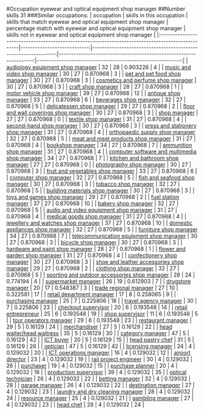 #Occupation eyewear and optical equipment shop manager
##Number skills 31
###Similar occupations:
| occupation                                                                                        |   skills in this occupation |   skills that match eyewear and optical equipment shop manager |   percentage match with eyewear and optical equipment shop manager |   skills not in eyewear and optical equipment shop manager |
|:--------------------------------------------------------------------------------------------------|----------------------------:|---------------------------------------------------------------:|-------------------------------------------------------------------:|-----------------------------------------------------------:|
| [audiology equipment shop manager](audiology_equipment_shop_manager.md)                           |                          32 |                                                             28 |                                                           0.903226 |                                                          4 |
| [music and video shop manager](music_and_video_shop_manager.md)                                   |                          30 |                                                             27 |                                                           0.870968 |                                                          3 |
| [pet and pet food shop manager](pet_and_pet_food_shop_manager.md)                                 |                          30 |                                                             27 |                                                           0.870968 |                                                          3 |
| [cosmetics and perfume shop manager](cosmetics_and_perfume_shop_manager.md)                       |                          30 |                                                             27 |                                                           0.870968 |                                                          3 |
| [craft shop manager](craft_shop_manager.md)                                                       |                          28 |                                                             27 |                                                           0.870968 |                                                          1 |
| [motor vehicle shop manager](motor_vehicle_shop_manager.md)                                       |                          39 |                                                             27 |                                                           0.870968 |                                                         12 |
| [antique shop manager](antique_shop_manager.md)                                                   |                          33 |                                                             27 |                                                           0.870968 |                                                          6 |
| [beverages shop manager](beverages_shop_manager.md)                                               |                          32 |                                                             27 |                                                           0.870968 |                                                          5 |
| [delicatessen shop manager](delicatessen_shop_manager.md)                                         |                          29 |                                                             27 |                                                           0.870968 |                                                          2 |
| [floor and wall coverings shop manager](floor_and_wall_coverings_shop_manager.md)                 |                          30 |                                                             27 |                                                           0.870968 |                                                          3 |
| [shop manager](shop_manager.md)                                                                   |                          27 |                                                             27 |                                                           0.870968 |                                                          0 |
| [textile shop manager](textile_shop_manager.md)                                                   |                          31 |                                                             27 |                                                           0.870968 |                                                          4 |
| [second-hand shop manager](second-hand_shop_manager.md)                                           |                          30 |                                                             27 |                                                           0.870968 |                                                          3 |
| [press and stationery shop manager](press_and_stationery_shop_manager.md)                         |                          31 |                                                             27 |                                                           0.870968 |                                                          4 |
| [orthopaedic supply shop manager](orthopaedic_supply_shop_manager.md)                             |                          32 |                                                             27 |                                                           0.870968 |                                                          5 |
| [meat and meat products shop manager](meat_and_meat_products_shop_manager.md)                     |                          31 |                                                             27 |                                                           0.870968 |                                                          4 |
| [bookshop manager](bookshop_manager.md)                                                           |                          34 |                                                             27 |                                                           0.870968 |                                                          7 |
| [ammunition shop manager](ammunition_shop_manager.md)                                             |                          31 |                                                             27 |                                                           0.870968 |                                                          4 |
| [computer software and multimedia shop manager](computer_software_and_multimedia_shop_manager.md) |                          34 |                                                             27 |                                                           0.870968 |                                                          7 |
| [kitchen and bathroom shop manager](kitchen_and_bathroom_shop_manager.md)                         |                          27 |                                                             27 |                                                           0.870968 |                                                          0 |
| [photography shop manager](photography_shop_manager.md)                                           |                          30 |                                                             27 |                                                           0.870968 |                                                          3 |
| [fruit and vegetables shop manager](fruit_and_vegetables_shop_manager.md)                         |                          33 |                                                             27 |                                                           0.870968 |                                                          6 |
| [computer shop manager](computer_shop_manager.md)                                                 |                          32 |                                                             27 |                                                           0.870968 |                                                          5 |
| [fish and seafood shop manager](fish_and_seafood_shop_manager.md)                                 |                          30 |                                                             27 |                                                           0.870968 |                                                          3 |
| [tobacco shop manager](tobacco_shop_manager.md)                                                   |                          32 |                                                             27 |                                                           0.870968 |                                                          5 |
| [building materials shop manager](building_materials_shop_manager.md)                             |                          30 |                                                             27 |                                                           0.870968 |                                                          3 |
| [toys and games shop manager](toys_and_games_shop_manager.md)                                     |                          29 |                                                             27 |                                                           0.870968 |                                                          2 |
| [fuel station manager](fuel_station_manager.md)                                                   |                          37 |                                                             27 |                                                           0.870968 |                                                         10 |
| [bakery shop manager](bakery_shop_manager.md)                                                     |                          32 |                                                             27 |                                                           0.870968 |                                                          5 |
| [audio and video equipment shop manager](audio_and_video_equipment_shop_manager.md)               |                          31 |                                                             27 |                                                           0.870968 |                                                          4 |
| [medical goods shop manager](medical_goods_shop_manager.md)                                       |                          31 |                                                             27 |                                                           0.870968 |                                                          4 |
| [jewellery and watches shop manager](jewellery_and_watches_shop_manager.md)                       |                          37 |                                                             27 |                                                           0.870968 |                                                         10 |
| [domestic appliances shop manager](domestic_appliances_shop_manager.md)                           |                          32 |                                                             27 |                                                           0.870968 |                                                          5 |
| [furniture shop manager](furniture_shop_manager.md)                                               |                          34 |                                                             27 |                                                           0.870968 |                                                          7 |
| [telecommunication equipment shop manager](telecommunication_equipment_shop_manager.md)           |                          30 |                                                             27 |                                                           0.870968 |                                                          3 |
| [bicycle shop manager](bicycle_shop_manager.md)                                                   |                          30 |                                                             27 |                                                           0.870968 |                                                          3 |
| [hardware and paint shop manager](hardware_and_paint_shop_manager.md)                             |                          28 |                                                             27 |                                                           0.870968 |                                                          1 |
| [flower and garden shop manager](flower_and_garden_shop_manager.md)                               |                          31 |                                                             27 |                                                           0.870968 |                                                          4 |
| [confectionery shop manager](confectionery_shop_manager.md)                                       |                          30 |                                                             27 |                                                           0.870968 |                                                          3 |
| [shoe and leather accessories shop manager](shoe_and_leather_accessories_shop_manager.md)         |                          29 |                                                             27 |                                                           0.870968 |                                                          2 |
| [clothing shop manager](clothing_shop_manager.md)                                                 |                          32 |                                                             27 |                                                           0.870968 |                                                          5 |
| [sporting and outdoor accessories shop manager](sporting_and_outdoor_accessories_shop_manager.md) |                          28 |                                                             24 |                                                           0.774194 |                                                          4 |
| [supermarket manager](supermarket_manager.md)                                                     |                          26 |                                                             19 |                                                           0.612903 |                                                          7 |
| [drugstore manager](drugstore_manager.md)                                                         |                          20 |                                                             17 |                                                           0.548387 |                                                          3 |
| [trade regional manager](trade_regional_manager.md)                                               |                          27 |                                                             10 |                                                           0.322581 |                                                         17 |
| [retail department manager](retail_department_manager.md)                                         |                          17 |                                                              8 |                                                           0.258065 |                                                          9 |
| [purchasing manager](purchasing_manager.md)                                                       |                          25 |                                                              7 |                                                           0.225806 |                                                         18 |
| [travel agency manager](travel_agency_manager.md)                                                 |                          30 |                                                              7 |                                                           0.225806 |                                                         23 |
| [checkout supervisor](checkout_supervisor.md)                                                     |                          20 |                                                              6 |                                                           0.193548 |                                                         14 |
| [retail entrepreneur](retail_entrepreneur.md)                                                     |                          25 |                                                              6 |                                                           0.193548 |                                                         19 |
| [shop supervisor](shop_supervisor.md)                                                             |                          11 |                                                              6 |                                                           0.193548 |                                                          5 |
| [tour operators manager](tour_operators_manager.md)                                               |                          29 |                                                              6 |                                                           0.193548 |                                                         23 |
| [restaurant manager](restaurant_manager.md)                                                       |                          29 |                                                              5 |                                                           0.16129  |                                                         24 |
| [merchandiser](merchandiser.md)                                                                   |                          27 |                                                              5 |                                                           0.16129  |                                                         22 |
| [head waiter/head waitress](head_waiter-head_waitress.md)                                         |                          35 |                                                              5 |                                                           0.16129  |                                                         30 |
| [category manager](category_manager.md)                                                           |                          47 |                                                              5 |                                                           0.16129  |                                                         42 |
| [ICT buyer](ICT_buyer.md)                                                                         |                          20 |                                                              5 |                                                           0.16129  |                                                         15 |
| [head pastry chef](head_pastry_chef.md)                                                           |                          31 |                                                              5 |                                                           0.16129  |                                                         26 |
| [optician](optician.md)                                                                           |                          47 |                                                              5 |                                                           0.16129  |                                                         42 |
| [licensing manager](licensing_manager.md)                                                         |                          24 |                                                              4 |                                                           0.129032 |                                                         20 |
| [ICT operations manager](ICT_operations_manager.md)                                               |                          16 |                                                              4 |                                                           0.129032 |                                                         12 |
| [airport director](airport_director.md)                                                           |                          23 |                                                              4 |                                                           0.129032 |                                                         19 |
| [rail project engineer](rail_project_engineer.md)                                                 |                          30 |                                                              4 |                                                           0.129032 |                                                         26 |
| [purchaser](purchaser.md)                                                                         |                          19 |                                                              4 |                                                           0.129032 |                                                         15 |
| [purchase planner](purchase_planner.md)                                                           |                          20 |                                                              4 |                                                           0.129032 |                                                         16 |
| [production supervisor](production_supervisor.md)                                                 |                          39 |                                                              4 |                                                           0.129032 |                                                         35 |
| [optical technician](optical_technician.md)                                                       |                          26 |                                                              4 |                                                           0.129032 |                                                         22 |
| [betting manager](betting_manager.md)                                                             |                          32 |                                                              4 |                                                           0.129032 |                                                         28 |
| [garage manager](garage_manager.md)                                                               |                          26 |                                                              4 |                                                           0.129032 |                                                         22 |
| [destination manager](destination_manager.md)                                                     |                          27 |                                                              4 |                                                           0.129032 |                                                         23 |
| [laundry and dry cleaning manager](laundry_and_dry_cleaning_manager.md)                           |                          28 |                                                              4 |                                                           0.129032 |                                                         24 |
| [resource manager](resource_manager.md)                                                           |                          25 |                                                              4 |                                                           0.129032 |                                                         21 |
| [gambling manager](gambling_manager.md)                                                           |                          27 |                                                              4 |                                                           0.129032 |                                                         23 |
| [head chef](head_chef.md)                                                                         |                          28 |                                                              4 |                                                           0.129032 |                                                         24 |
